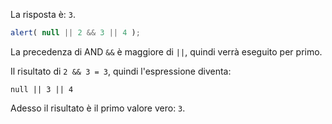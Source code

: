 La risposta è: `3`.

```js run
alert( null || 2 && 3 || 4 );
```

La precedenza di AND `&&` è maggiore di `||`, quindi verrà eseguito per primo.

Il risultato di `2 && 3 = 3`, quindi l'espressione diventa:

```
null || 3 || 4
```

Adesso il risultato è il primo valore vero: `3`.

